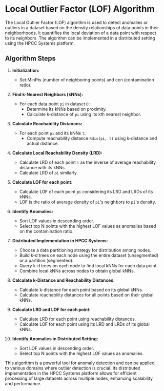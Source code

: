 # Local Outlier Factor (LOF) Algorithm

The Local Outlier Factor (LOF) algorithm is used to detect anomalies or outliers in a dataset based on the density relationships of data points in their neighborhoods. It quantifies the local deviation of a data point with respect to its neighbors. The algorithm can be implemented in a distributed setting using the HPCC Systems platform.

## Algorithm Steps

1. **Initialization:**
   - Set MinPts (number of neighboring points) and con (contamination ratio).

2. **Find k-Nearest Neighbors (kNNs):**
   - For each data point `pi` in dataset `D`:
     - Determine its kNNs based on proximity.
     - Calculate k-distance of `pi` using its kth nearest neighbor.

3. **Calculate Reachability Distances:**
   - For each point `pi` and its kNNs `t`:
     - Compute reachability distance `Rdis(pi, t)` using k-distance and actual distance.

4. **Calculate Local Reachability Density (LRD):**
   - Calculate LRD of each point `t` as the inverse of average reachability distance with its kNNs.
   - Calculate LRD of `pi` similarly.

5. **Calculate LOF for each point:**
   - Calculate LOF of each point `pi` considering its LRD and LRDs of its kNNs.
   - LOF is the ratio of average density of `pi`'s neighbors to `pi`'s density.

6. **Identify Anomalies:**
   - Sort LOF values in descending order.
   - Select top N points with the highest LOF values as anomalies based on the contamination ratio.

7. **Distributed Implementation in HPCC Systems:**
   - Choose a data partitioning strategy for distribution among nodes.
   - Build k-d trees on each node using the entire dataset (unsegmented) or a partition (segmented).
   - Query k-d trees on each node to find local kNNs for each data point.
   - Combine local kNNs across nodes to obtain global kNNs.

8. **Calculate k-Distance and Reachability Distances:**
   - Calculate k-distance for each point based on its global kNNs.
   - Calculate reachability distances for all points based on their global kNNs.

9. **Calculate LRD and LOF for each point:**
   - Calculate LRD for each point using reachability distances.
   - Calculate LOF for each point using its LRD and LRDs of its global kNNs.

10. **Identify Anomalies in Distributed Setting:**
    - Sort LOF values in descending order.
    - Select top N points with the highest LOF values as anomalies.

This algorithm is a powerful tool for anomaly detection and can be applied to various domains where outlier detection is crucial. Its distributed implementation in the HPCC Systems platform allows for efficient processing of large datasets across multiple nodes, enhancing scalability and performance.
